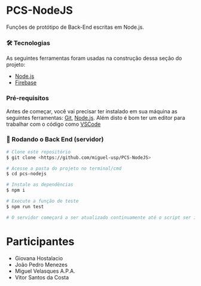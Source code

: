 # PCS-NodeJS

Funções de protótipo de Back-End escritas em Node.js.

### 🛠 Tecnologias

As seguintes ferramentas foram usadas na construção dessa seção do projeto:

-   [Node.js](https://nodejs.org/en/)
-   [Firebase](https://firebase.google.com/?hl=pt)

### Pré-requisitos

Antes de começar, você vai precisar ter instalado em sua máquina as seguintes ferramentas:
[Git](https://git-scm.com), [Node.js](https://nodejs.org/en/).
Além disto é bom ter um editor para trabalhar com o código como [VSCode](https://code.visualstudio.com/)

### 🎲 Rodando o Back End (servidor)

```bash
# Clone este repositório
$ git clone <https://github.com/miguel-usp/PCS-NodeJS>

# Acesse a pasta do projeto no terminal/cmd
$ cd pcs-nodejs

# Instale as dependências
$ npm i

# Execute a função de teste
$ npm run test

# O servidor começará a ser atualizado continuamente até o script ser interrompido
```

# Participantes

-   Giovana Hostalacio
-   João Pedro Menezes
-   Miguel Velasques A.P.A.
-   Vitor Santos da Costa
